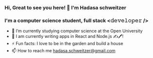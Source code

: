 ### Hi, Great to see you here!  👋 I'm Hadasa schweitzer


### I'm a computer science student, full stack <𝚍𝚎𝚟𝚎𝚕𝚘𝚙𝚎𝚛 />

<!--
**hadas100/hadas100** is a ✨ _special_ ✨ repository because its `README.md` (this file) appears on your GitHub profile.

Here are some ideas to get you started:

- 🔭 I’m currently working on ...
- 🌱 I’m currently learning ...
- 👯 I’m looking to collaborate on ...
- 🤔 I’m looking for help with ...
- 💬 Ask me about ...
- 📫 How to reach me: ...
- 😄 Pronouns: ...
- ⚡ Fun fact: ...
-->
- 📖 I’m currently studying computer science at the Open University
- 📝 I am currently writing apps in React and Node.js ✍️🖊️!
- ⚡ Fun facts: I love to be in the garden and build a house
- 📫 How to reach me hadasa.schweitzer@gmail.com
